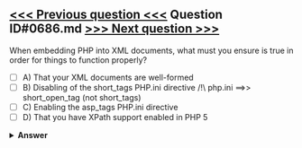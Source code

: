 [<<< Previous question <<<](0685.md)   Question ID#0686.md   [>>> Next question >>>](0687.md)
---

When embedding PHP into XML documents, what must you ensure is true in order for things to function properly?




- [ ] A) That your XML documents are well-formed
- [ ] B) Disabling of the short_tags PHP.ini directive							/!\ php.ini ==>> short_open_tag (not short_tags)
- [ ] C) Enabling the asp_tags PHP.ini directive
- [ ] D) That you have XPath support enabled in PHP 5

<details><summary><b>Answer</b></summary>
<p>
  Answer: <strong>A</strong>
</p>
</details>

